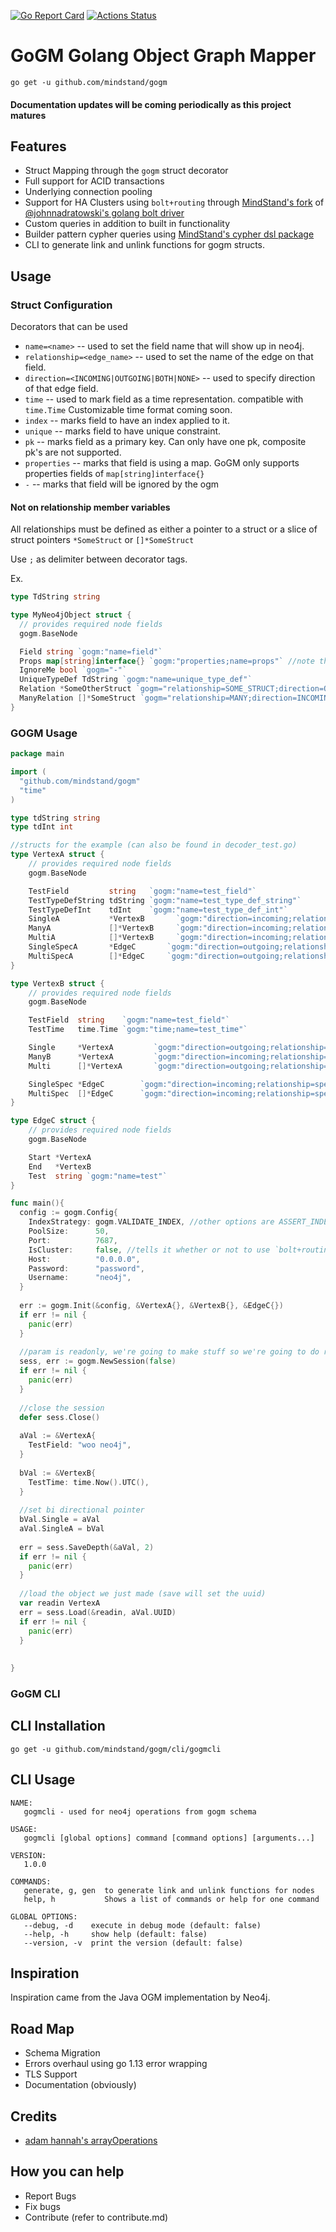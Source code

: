 [![Go Report Card](https://goreportcard.com/badge/github.com/mindstand/gogm)](https://goreportcard.com/report/github.com/mindstand/gogm)
[![Actions Status](https://github.com/mindstand/gogm/workflows/Go/badge.svg)](https://github.com/mindstand/gogm/actions)
# GoGM Golang Object Graph Mapper

```
go get -u github.com/mindstand/gogm
```

#### Documentation updates will be coming periodically as this project matures

## Features
- Struct Mapping through the `gogm` struct decorator
- Full support for ACID transactions
- Underlying connection pooling
- Support for HA Clusters using `bolt+routing` through [MindStand's fork](https://github.com/mindstand/golang-neo4j-bolt-driver) of [@johnnadratowski's golang bolt driver](https://github.com/johnnadratowski/golang-neo4j-bolt-driver)
- Custom queries in addition to built in functionality
- Builder pattern cypher queries using [MindStand's cypher dsl package](https://github.com/mindstand/go-cypherdsl)
- CLI to generate link and unlink functions for gogm structs.

## Usage

### Struct Configuration

Decorators that can be used
- `name=<name>` -- used to set the field name that will show up in neo4j.
- `relationship=<edge_name>` -- used to set the name of the edge on that field.
- `direction=<INCOMING|OUTGOING|BOTH|NONE>` -- used to specify direction of that edge field.
- `time` -- used to mark field as a time representation. compatible with `time.Time` Customizable time format coming soon.
- `index` -- marks field to have an index applied to it.
- `unique` -- marks field to have unique constraint.
- `pk` -- marks field as a primary key. Can only have one pk, composite pk's are not supported.
- `properties` -- marks that field is using a map. GoGM only supports properties fields of `map[string]interface{}`
- `-` -- marks that field will be ignored by the ogm

#### Not on relationship member variables
All relationships must be defined as either a pointer to a struct or a slice of struct pointers `*SomeStruct` or `[]*SomeStruct`

Use `;` as delimiter between decorator tags.

Ex.

```go
type TdString string

type MyNeo4jObject struct {
  // provides required node fields
  gogm.BaseNode

  Field string `gogm:"name=field"`
  Props map[string]interface{} `gogm:"properties;name=props"` //note that this would show up as `props.<key>` in neo4j
  IgnoreMe bool `gogm="-"`
  UniqueTypeDef TdString `gogm:"name=unique_type_def"`
  Relation *SomeOtherStruct `gogm="relationship=SOME_STRUCT;direction=OUTGOING"`
  ManyRelation []*SomeStruct `gogm="relationship=MANY;direction=INCOMING"`
}

```

### GOGM Usage
```go
package main

import (
  "github.com/mindstand/gogm"
  "time"
)

type tdString string
type tdInt int

//structs for the example (can also be found in decoder_test.go)
type VertexA struct {
    // provides required node fields
	gogm.BaseNode

	TestField         string   `gogm:"name=test_field"`
	TestTypeDefString tdString `gogm:"name=test_type_def_string"`
	TestTypeDefInt    tdInt    `gogm:"name=test_type_def_int"`
	SingleA           *VertexB       `gogm:"direction=incoming;relationship=test_rel"`
	ManyA             []*VertexB     `gogm:"direction=incoming;relationship=testm2o"`
	MultiA            []*VertexB     `gogm:"direction=incoming;relationship=multib"`
	SingleSpecA       *EdgeC       `gogm:"direction=outgoing;relationship=special_single"`
	MultiSpecA        []*EdgeC     `gogm:"direction=outgoing;relationship=special_multi"`
}

type VertexB struct {
    // provides required node fields
	gogm.BaseNode

	TestField  string    `gogm:"name=test_field"`
	TestTime   time.Time `gogm:"time;name=test_time"`

	Single     *VertexA         `gogm:"direction=outgoing;relationship=test_rel"`
	ManyB      *VertexA         `gogm:"direction=incoming;relationship=testm2o"`
	Multi      []*VertexA       `gogm:"direction=outgoing;relationship=multib"`

	SingleSpec *EdgeC        `gogm:"direction=incoming;relationship=special_single"`
	MultiSpec  []*EdgeC      `gogm:"direction=incoming;relationship=special_multi"`
}

type EdgeC struct {
    // provides required node fields
	gogm.BaseNode

	Start *VertexA
	End   *VertexB
	Test  string `gogm:"name=test"`
}

func main(){
  config := gogm.Config{
    IndexStrategy: gogm.VALIDATE_INDEX, //other options are ASSERT_INDEX and IGNORE_INDEX
    PoolSize:      50,
    Port:          7687,
    IsCluster:     false, //tells it whether or not to use `bolt+routing`
    Host:          "0.0.0.0",
    Password:      "password",
    Username:      "neo4j",
  }
  
  err := gogm.Init(&config, &VertexA{}, &VertexB{}, &EdgeC{})
  if err != nil {
    panic(err)
  }
  
  //param is readonly, we're going to make stuff so we're going to do read write
  sess, err := gogm.NewSession(false) 
  if err != nil {
    panic(err)
  }
  
  //close the session
  defer sess.Close()
  
  aVal := &VertexA{
    TestField: "woo neo4j",
  }
  
  bVal := &VertexB{
    TestTime: time.Now().UTC(),
  }
  
  //set bi directional pointer
  bVal.Single = aVal
  aVal.SingleA = bVal
  
  err = sess.SaveDepth(&aVal, 2)
  if err != nil {
    panic(err)
  }
  
  //load the object we just made (save will set the uuid)
  var readin VertexA
  err = sess.Load(&readin, aVal.UUID)
  if err != nil {
    panic(err)
  }
  
  
}

```

### GoGM CLI

## CLI Installation
```
go get -u github.com/mindstand/gogm/cli/gogmcli
```

## CLI Usage
```
NAME:
   gogmcli - used for neo4j operations from gogm schema

USAGE:
   gogmcli [global options] command [command options] [arguments...]

VERSION:
   1.0.0

COMMANDS:
   generate, g, gen  to generate link and unlink functions for nodes
   help, h           Shows a list of commands or help for one command

GLOBAL OPTIONS:
   --debug, -d    execute in debug mode (default: false)
   --help, -h     show help (default: false)
   --version, -v  print the version (default: false)
```

## Inspiration
Inspiration came from the Java OGM implementation by Neo4j.

## Road Map
- Schema Migration
- Errors overhaul using go 1.13 error wrapping
- TLS Support
- Documentation (obviously)

## Credits
- [adam hannah's arrayOperations](https://github.com/adam-hanna/arrayOperations)

## How you can help
- Report Bugs
- Fix bugs
- Contribute (refer to contribute.md)
